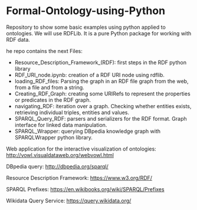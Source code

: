 # Formal-Ontology-using-Python
Repository to show some basic examples using python applied to ontologies. We will use RDFLib. It is a pure Python package for working with RDF data.

he repo contains the next Files:
- Resource_Description_Framework_(RDF): first steps in the RDF python library
- RDF_URI_node.ipynb: creation of a RDF URI node using rdflib.
- loading_RDF_files: Parsing the graph in an RDF file graph from the web, from a file and from a string.
- Creating_RDF_Graph: creating some URIRefs to represent the properties or predicates in the RDF graph.
- navigating_RDF: iteration over a graph. Checking whether entities exists, retrieving individual triples, entities and values.
- SPARQL_Query_RDF: parsers and serializers for the RDF format. Graph interface for linked data manipulation. 
- SPARQL_Wrapper: querying DBpedia knowledge graph with SPARQLWrapper python library.


Web application for the interactive visualization of ontologies:
http://vowl.visualdataweb.org/webvowl.html 

DBpedia query: http://dbpedia.org/sparql/

Resource Description Framework: https://www.w3.org/RDF/

SPARQL Prefixes: https://en.wikibooks.org/wiki/SPARQL/Prefixes

Wikidata Query Service: https://query.wikidata.org/
